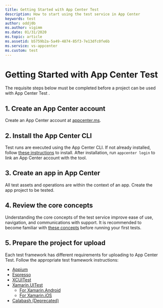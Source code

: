```yaml
---
title: Getting Started with App Center Test
description: How to start using the test service in App Center
keywords: test
author: oddj0b
ms.author: vigimm
ms.date: 01/31/2020
ms.topic: article
ms.assetid: b5759b2a-5a49-4874-85f3-7e13dfc0fe6b
ms.service: vs-appcenter
ms.custom: test
---
```


# Getting Started with App Center Test

The requisite steps below must be completed before a project can be used with App Center Test .

## 1. Create an App Center account
Create an App Center account at [appcenter.ms](https://appcenter.ms).

## 2. Install the App Center CLI
Test runs are executed using the App Center CLI. If not already installed, follow [these instructions](~/cli/index.md) to install. After installation, run `appcenter login` to link an App Center account with the tool.

## 3. Create an app in App Center
All test assets and operations are within the context of an app. Create the app project to be tested.

## 4. Review the core concepts
Understanding the core concepts of the test service improve ease of use, navigation, and communications with support. It is recommended to become familiar with [these concepts](~/test-cloud/core-concepts.md) before running your first tests.

## 5. Prepare the project for upload
Each test framework has different requirements for uploading to App Center Test. Follow the appropriate test framework instructions:

- [Appium](~/test-cloud/frameworks/appium/index.md)
- [Espresso](~/test-cloud/frameworks/espresso/index.md)
- [XCUITest](~/test-cloud/frameworks/xcuitest/index.md)
- [Xamarin.UITest](~/test-cloud/frameworks/uitest/index.md)
    - [For Xamarin.Android](~/test-cloud/frameworks/uitest/android/index.md)
    - [For Xamarin.iOS](~/test-cloud/frameworks/uitest/ios/index.md)
- [Calabash (Deprecated)](~/test-cloud/frameworks/calabash/index.md)
